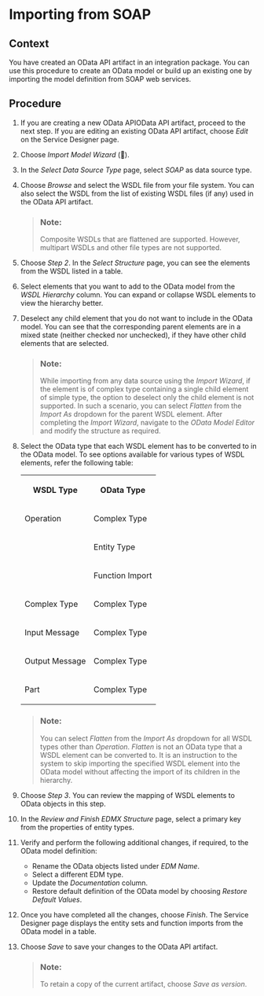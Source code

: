 <!-- loiof7d228c6402f44b7b8f01204e9b759e3 -->

<link rel="stylesheet" type="text/css" href="../css/sap-icons.css"/>

# Importing from SOAP



## Context

You have created an OData API artifact in an integration package. You can use this procedure to create an OData model or build up an existing one by importing the model definition from SOAP web services.



## Procedure

1.  If you are creating a new OData APIOData API artifact, proceed to the next step. If you are editing an existing OData API artifact, choose *Edit* on the Service Designer page.

2.  Choose *Import Model Wizard* \(<span class="SAP-icons"></span>\).

3.  In the *Select Data Source Type* page, select *SOAP* as data source type.

4.  Choose *Browse* and select the WSDL file from your file system. You can also select the WSDL from the list of existing WSDL files \(if any\) used in the OData API artifact.

    > ### Note:  
    > Composite WSDLs that are flattened are supported. However, multipart WSDLs and other file types are not supported.

5.  Choose *Step 2*. In the *Select Structure* page, you can see the elements from the WSDL listed in a table.

6.  Select elements that you want to add to the OData model from the *WSDL Hierarchy* column. You can expand or collapse WSDL elements to view the hierarchy better.

7.  Deselect any child element that you do not want to include in the OData model. You can see that the corresponding parent elements are in a mixed state \(neither checked nor unchecked\), if they have other child elements that are selected.

    > ### Note:  
    > While importing from any data source using the *Import Wizard*, if the element is of complex type containing a single child element of simple type, the option to deselect only the child element is not supported. In such a scenario, you can select *Flatten* from the *Import As* dropdown for the parent WSDL element. After completing the *Import Wizard*, navigate to the *OData Model Editor* and modify the structure as required.

8.  Select the OData type that each WSDL element has to be converted to in the OData model. To see options available for various types of WSDL elements, refer the following table:


    <table>
    <tr>
    <th valign="top">

    WSDL Type


    
    </th>
    <th valign="top">

    OData Type


    
    </th>
    </tr>
    <tr>
    <td valign="top" rowspan="3">

    Operation


    
    </td>
    <td valign="top">

    Complex Type


    
    </td>
    </tr>
    <tr>
    <td valign="top">

    Entity Type


    
    </td>
    </tr>
    <tr>
    <td valign="top">

    Function Import


    
    </td>
    </tr>
    <tr>
    <td valign="top">

    Complex Type


    
    </td>
    <td valign="top">

    Complex Type


    
    </td>
    </tr>
    <tr>
    <td valign="top">

    Input Message


    
    </td>
    <td valign="top">

    Complex Type


    
    </td>
    </tr>
    <tr>
    <td valign="top">

    Output Message


    
    </td>
    <td valign="top">

    Complex Type


    
    </td>
    </tr>
    <tr>
    <td valign="top">

    Part


    
    </td>
    <td valign="top">

    Complex Type


    
    </td>
    </tr>
    </table>
    
    > ### Note:  
    > You can select *Flatten* from the *Import As* dropdown for all WSDL types other than *Operation*. *Flatten* is not an OData type that a WSDL element can be converted to. It is an instruction to the system to skip importing the specified WSDL element into the OData model without affecting the import of its children in the hierarchy.

9.  Choose *Step 3*. You can review the mapping of WSDL elements to OData objects in this step.

10. In the *Review and Finish EDMX Structure* page, select a primary key from the properties of entity types.

11. Verify and perform the following additional changes, if required, to the OData model definition:

    -   Rename the OData objects listed under *EDM Name*.
    -   Select a different EDM type.
    -   Update the *Documentation* column.
    -   Restore default definition of the OData model by choosing *Restore Default Values*.

12. Once you have completed all the changes, choose *Finish*. The Service Designer page displays the entity sets and function imports from the OData model in a table.

13. Choose *Save* to save your changes to the OData API artifact.

    > ### Note:  
    > To retain a copy of the current artifact, choose *Save as version*.


